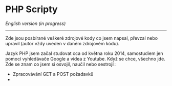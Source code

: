 <h1>PHP Scripty</h1>
<i>English version (in progress)</i>
<hr>
<p>Zde jsou posbírané veškeré zdrojové kody co jsem napsal, převzal nebo upravil (autor vždy uveden v daném zdrojovém kódu).</p>
<p>Jazyk PHP jsem začal studovat cca od května roku 2014, samostudiem jen pomocí vyhledávače Google a videa z Youtube. Když se chce, všechno jde. Zde se znam co jsem si osvojil, naučil nebo sestrojil:</p>
<ul>
    <li>Zpracovávání GET a POST požadavků</li>
    <li></li>
</ul>
